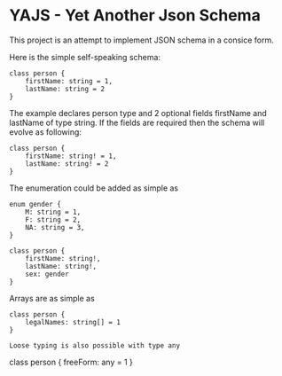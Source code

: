 # YAJS - Yet Another Json Schema
This project is an attempt to implement JSON schema in a consice form.

Here is the simple self-speaking schema:
```text
class person {
    firstName: string = 1,
    lastName: string = 2
}
```
The example declares person type and 2 optional fields firstName and lastName of type string.
If the fields are required then the schema will evolve as following:
```text
class person {
    firstName: string! = 1,
    lastName: string! = 2
}
```

The enumeration could be added as simple as
```text
enum gender {
    M: string = 1,
    F: string = 2,
    NA: string = 3,    
}

class person {
    firstName: string!,
    lastName: string!,
    sex: gender
}
```

Arrays are as simple as
```
class person {
    legalNames: string[] = 1
}

Loose typing is also possible with type any
```
class person {
    freeForm: any = 1
}

